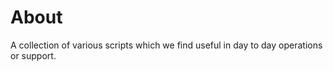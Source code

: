 # About

A collection of various scripts which we find useful in day to day operations or support.



